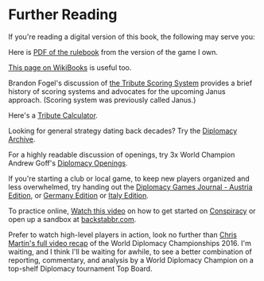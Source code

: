 # Further Reading

If you're reading a digital version of this book, the following may serve you: 

Here is [PDF of the rulebook](https://www.wizards.com/avalonhill/rules/diplomacy.pdf) from the version of the game I own. 

[This page on WikiBooks](https://en.wikibooks.org/wiki/Diplomacy/Rules) is useful too.

Brandon Fogel's discussion of [the Tribute Scoring System](https://github.com/erikvanmechelen/diplomacybook/blob/master/2019-07%20-%20Systems%20of%20Value%20in%20Diplomacy%20(Janus)%20v3%20(1).pdf) provides a brief history of scoring systems and advocates for the upcoming Janus approach. (Scoring system was previously called Janus.)

Here's a [Tribute Calculator](http://windycityweasels.org/tribute-scoring-system/).

Looking for general strategy dating back decades? Try the [Diplomacy Archive](http://www.diplomacy-archive.com/home.htm).

For a highly readable discussion of openings, try 3x World Champion Andrew Goff's [Diplomacy Openings](https://diplomacyopenings.wordpress.com/).

If you're starting a club or local game, to keep new players organized and less overwhelmed, try handing out the [Diplomacy Games Journal - Austria Edition](https://www.amazon.com/dp/1704088372), or [Germany Edition](https://www.amazon.com/dp/1704300924) or [Italy Edition](https://www.amazon.com/dp/1704232562).

To practice online, [Watch this video](https://youtu.be/mgWste5NwNY) on how to get started on [Conspiracy](https://play.google.com/store/apps/details?id=com.badfrog.conspiracy.app&hl=en_US) or open up a sandbox at [backstabbr.com](backstabbr.com).

Prefer to watch high-level players in action, look no further than [Chris Martin's full video recap](https://www.youtube.com/watch?v=zPlUuvIV7ws&list=PLbwng27eI0e3O9rIFcXp_Bvr97TNgAsQw) of the World Diplomacy Championships 2016. I'm waiting, and I think I'll be waiting for awhile, to see a better combination of reporting, commentary, and analysis by a World Diplomacy Champion on a top-shelf Diplomacy tournament Top Board.  